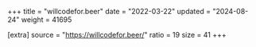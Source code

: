 +++
title = "willcodefor.beer"
date = "2022-03-22"
updated = "2024-08-24"
weight = 41695

[extra]
source = "https://willcodefor.beer/"
ratio = 19
size = 41
+++
